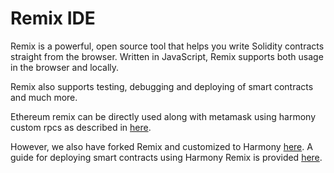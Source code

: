 # Remix IDE

Remix is a powerful, open source tool that helps you write Solidity contracts straight from the browser. Written in JavaScript, Remix supports both usage in the browser and locally.

Remix also supports testing, debugging and deploying of smart contracts and much more.

Ethereum remix can be directly used along with metamask using harmony custom rpcs as described in [here](https://docs.harmony.one/home/developers/deploying-on-harmony/using-remix/ethereum-remix).

However, we also have forked Remix and customized to Harmony [here](https://peekpi.github.io/remixide/#optimize=false&evmVersion=null). A guide for deploying smart contracts using Harmony Remix is provided [here](https://docs.harmony.one/home/developers/deploying-on-harmony/using-remix/deployment-using-remix).

